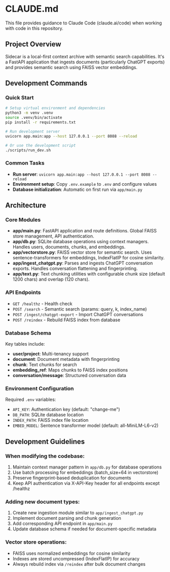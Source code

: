 # CLAUDE.md

This file provides guidance to Claude Code (claude.ai/code) when working with code in this repository.

## Project Overview

Sidecar is a local-first context archive with semantic search capabilities. It's a FastAPI application that ingests documents (particularly ChatGPT exports) and provides semantic search using FAISS vector embeddings.

## Development Commands

### Quick Start
```bash
# Setup virtual environment and dependencies
python3 -m venv .venv
source .venv/bin/activate
pip install -r requirements.txt

# Run development server
uvicorn app.main:app --host 127.0.0.1 --port 8088 --reload

# Or use the development script
./scripts/run_dev.sh
```

### Common Tasks
- **Run server**: `uvicorn app.main:app --host 127.0.0.1 --port 8088 --reload`
- **Environment setup**: Copy `.env.example` to `.env` and configure values
- **Database initialization**: Automatic on first run via `app/main.py`

## Architecture

### Core Modules

- **app/main.py**: FastAPI application and route definitions. Global FAISS store management, API authentication.
- **app/db.py**: SQLite database operations using context managers. Handles users, documents, chunks, and embeddings.
- **app/vectorstore.py**: FAISS vector store for semantic search. Uses sentence-transformers for embeddings, IndexFlatIP for cosine similarity.
- **app/ingest_chatgpt.py**: Parses and ingests ChatGPT conversation exports. Handles conversation flattening and fingerprinting.
- **app/text.py**: Text chunking utilities with configurable chunk size (default 1200 chars) and overlap (120 chars).

### API Endpoints

- `GET /healthz` - Health check
- `POST /search` - Semantic search (params: query, k, index_name)
- `POST /ingest/chatgpt-export` - Import ChatGPT conversations
- `POST /reindex` - Rebuild FAISS index from database

### Database Schema

Key tables include:
- **user/project**: Multi-tenancy support
- **document**: Document metadata with fingerprinting
- **chunk**: Text chunks for search
- **embedding_ref**: Maps chunks to FAISS index positions
- **conversation/message**: Structured conversation data

### Environment Configuration

Required `.env` variables:
- `API_KEY`: Authentication key (default: "change-me")
- `DB_PATH`: SQLite database location
- `INDEX_PATH`: FAISS index file location
- `EMBED_MODEL`: Sentence transformer model (default: all-MiniLM-L6-v2)

## Development Guidelines

### When modifying the codebase:
1. Maintain context manager pattern in `app/db.py` for database operations
2. Use batch processing for embeddings (batch_size=64 in vectorstore)
3. Preserve fingerprint-based deduplication for documents
4. Keep API authentication via X-API-Key header for all endpoints except /healthz

### Adding new document types:
1. Create new ingestion module similar to `app/ingest_chatgpt.py`
2. Implement document parsing and chunk generation
3. Add corresponding API endpoint in `app/main.py`
4. Update database schema if needed for document-specific metadata

### Vector store operations:
- FAISS uses normalized embeddings for cosine similarity
- Indexes are stored uncompressed (IndexFlatIP) for accuracy
- Always rebuild index via `/reindex` after bulk document changes
